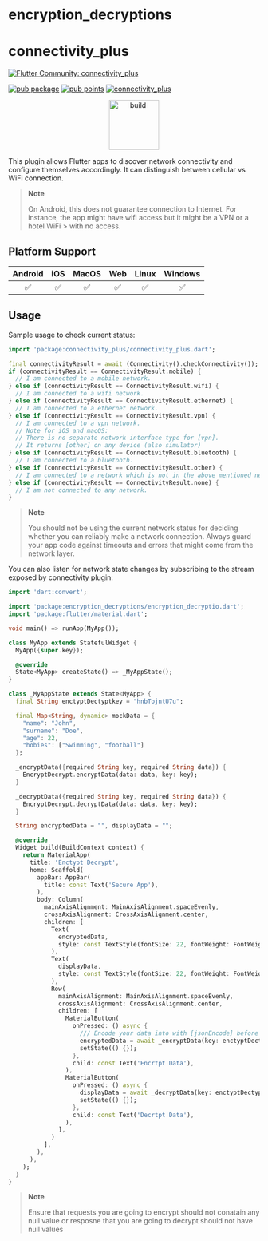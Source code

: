 # encryption_decryptions

# connectivity_plus

[![Flutter Community: connectivity_plus](https://fluttercommunity.dev/_github/header/connectivity_plus)](https://github.com/fluttercommunity/community)

[![pub package](https://img.shields.io/pub/v/connectivity_plus.svg)](https://pub.dev/packages/connectivity_plus)
[![pub points](https://img.shields.io/pub/points/connectivity_plus?color=2E8B57&label=pub%20points)](https://pub.dev/packages/connectivity_plus/score)
[![connectivity_plus](https://github.com/fluttercommunity/plus_plugins/actions/workflows/connectivity_plus.yaml/badge.svg)](https://github.com/fluttercommunity/plus_plugins/actions/workflows/connectivity_plus.yaml)

<p class="center">
<center><a href="https://flutter.dev/docs/development/packages-and-plugins/favorites" target="_blank" rel="noreferrer noopener"><img src="../../../website/static/img/flutter-favorite-badge.png" width="100" alt="build"></a></center>
</p>

This plugin allows Flutter apps to discover network connectivity and configure
themselves accordingly. It can distinguish between cellular vs WiFi connection.

> **Note**
>
> On Android, this does not guarantee connection to Internet. For instance, the app might have wifi access but it might be a VPN or a hotel WiFi > with no access.

## Platform Support

| Android | iOS | MacOS | Web | Linux | Windows |
| :-----: | :-: | :---: | :-: | :---: | :-----: |
|   ✅    | ✅  |  ✅   | ✅  |  ✅   |   ✅    |

## Usage

Sample usage to check current status:

```dart
import 'package:connectivity_plus/connectivity_plus.dart';

final connectivityResult = await (Connectivity().checkConnectivity());
if (connectivityResult == ConnectivityResult.mobile) {
  // I am connected to a mobile network.
} else if (connectivityResult == ConnectivityResult.wifi) {
  // I am connected to a wifi network.
} else if (connectivityResult == ConnectivityResult.ethernet) {
  // I am connected to a ethernet network.
} else if (connectivityResult == ConnectivityResult.vpn) {
  // I am connected to a vpn network.
  // Note for iOS and macOS:
  // There is no separate network interface type for [vpn].
  // It returns [other] on any device (also simulator)
} else if (connectivityResult == ConnectivityResult.bluetooth) {
  // I am connected to a bluetooth.
} else if (connectivityResult == ConnectivityResult.other) {
  // I am connected to a network which is not in the above mentioned networks.
} else if (connectivityResult == ConnectivityResult.none) {
  // I am not connected to any network.
}
```

> **Note**
>
> You should not be using the current network status for deciding whether you can reliably make a network connection. Always guard your app code against timeouts and errors that might come from the network layer.

You can also listen for network state changes by subscribing to the stream
exposed by connectivity plugin:

```dart
import 'dart:convert';

import 'package:encryption_decryptions/encryption_decryptio.dart';
import 'package:flutter/material.dart';

void main() => runApp(MyApp());

class MyApp extends StatefulWidget {
  MyApp({super.key});

  @override
  State<MyApp> createState() => _MyAppState();
}

class _MyAppState extends State<MyApp> {
  final String enctyptDectyptkey = "hnbTojntU7u";

  final Map<String, dynamic> mockData = {
    "name": "John",
    "surname": "Doe",
    "age": 22,
    "hobies": ["Swimming", "football"]
  };

  _encryptData({required String key, required String data}) {
    EncryptDecrypt.encryptData(data: data, key: key);
  }

  _decryptData({required String key, required String data}) {
    EncryptDecrypt.decryptData(data: data, key: key);
  }

  String encryptedData = "", displayData = "";

  @override
  Widget build(BuildContext context) {
    return MaterialApp(
      title: 'Enctypt Decrypt',
      home: Scaffold(
        appBar: AppBar(
          title: const Text('Secure App'),
        ),
        body: Column(
          mainAxisAlignment: MainAxisAlignment.spaceEvenly,
          crossAxisAlignment: CrossAxisAlignment.center,
          children: [
            Text(
              encryptedData,
              style: const TextStyle(fontSize: 22, fontWeight: FontWeight.w600),
            ),
            Text(
              displayData,
              style: const TextStyle(fontSize: 22, fontWeight: FontWeight.w600),
            ),
            Row(
              mainAxisAlignment: MainAxisAlignment.spaceEvenly,
              crossAxisAlignment: CrossAxisAlignment.center,
              children: [
                MaterialButton(
                  onPressed: () async {
                    /// Encode your data into with [jsonEncode] before encrpting it
                    encryptedData = await _encryptData(key: enctyptDectyptkey, data: jsonEncode(mockData));
                    setState(() {});
                  },
                  child: const Text('Encrtpt Data'),
                ),
                MaterialButton(
                  onPressed: () async {
                    displayData = await _decryptData(key: enctyptDectyptkey, data: encryptedData);
                    setState(() {});
                  },
                  child: const Text('Decrtpt Data'),
                ),
              ],
            )
          ],
        ),
      ),
    );
  }
}
```

> **Note**
>
> Ensure that requests you are going to encrypt should not conatain any null value or resposne that you are going to decrypt should not have null values



